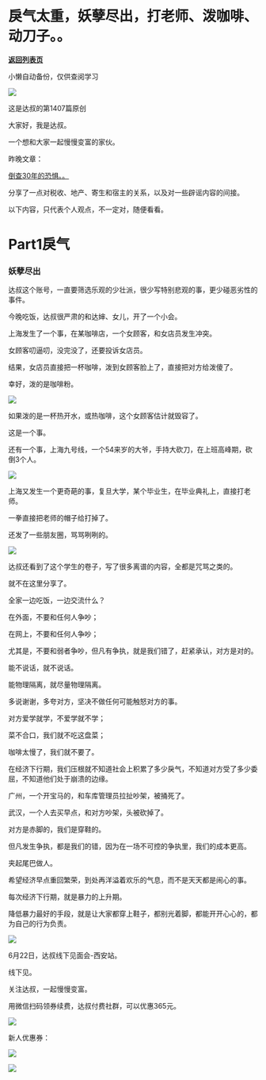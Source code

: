 # 戾气太重，妖孽尽出，打老师、泼咖啡、动刀子。。

[**返回列表页**](/gzh/达叔天演论)

小懒自动备份，仅供查阅学习

![](https://mmbiz.qpic.cn/mmbiz_png/MAUQjpXpKc2oWuRGMoHJPicHIzzPHCpqnbtNITAkwJzL9yUuRiaSUib3Df75p45lN4hmWo9qRgLJ1kcg78Ru6ushA/640?wx_fmt=png&from;=appmsg)

这是达叔的第1407篇原创

大家好，我是达叔。

一个想和大家一起慢慢变富的家伙。

昨晚文章：

[倒查30年的恐惧。。](http://mp.weixin.qq.com/s?__biz=MzA3MDQxNTg1MQ==&mid=2247497253&idx=1&sn=c22ac7f29eeea41068eab2ec59c4b419&chksm=9f3f92a1a8481bb7ee0eea106017f99491b26b08fd3c92b376ad2accc072a0f03f57b5179123&scene=21#wechat_redirect)  

分享了一点对税收、地产、寄生和宿主的关系，以及对一些辟谣内容的间接。

以下内容，只代表个人观点，不一定对，随便看看。

# Part1戾气

### 妖孽尽出

达叔这个账号，一直要筛选乐观的少壮派，很少写特别悲观的事，更少碰恶劣性的事件。

今晚吃饭，达叔很严肃的和达婶、女儿，开了一个小会。

上海发生了一个事，在某咖啡店，一个女顾客，和女店员发生冲突。

女顾客叨逼叨，没完没了，还要投诉女店员。  

结果，女店员直接把一杯咖啡，泼到女顾客脸上了，直接把对方给泼傻了。

幸好，泼的是咖啡粉。

![](https://mmbiz.qpic.cn/mmbiz_jpg/7jriahnMs10IjPrdB2Fsg8ic1oD8n2mHIIVz1CRgl0rU8mM6lRAmX3S76VRHmdibf8jRPZoiaXvBj1icJFicgRogRUAA/640?wx_fmt=jpeg)

如果泼的是一杯热开水，或热咖啡，这个女顾客估计就毁容了。

这是一个事。  

还有一个事，上海九号线，一个54来岁的大爷，手持大砍刀，在上班高峰期，砍倒3个人。  

![](https://mmbiz.qpic.cn/mmbiz_png/7jriahnMs10IjPrdB2Fsg8ic1oD8n2mHIId89ibMgQdSib0Mugr3ZWYJgozPI5cbsjzEKT1nqdYf0KWHjW1zpRtP9g/640?wx_fmt=png&from;=appmsg)

上海又发生一个更奇葩的事，复旦大学，某个毕业生，在毕业典礼上，直接打老师。

一拳直接把老师的帽子给打掉了。

还发了一些朋友圈，骂骂咧咧的。

![](https://mmbiz.qpic.cn/mmbiz_jpg/7jriahnMs10IjPrdB2Fsg8ic1oD8n2mHIIeibMCfoiboSLupDspguxy7XaQ9R79hb0oujfPV7APVQlVU4X2bicHe1jQ/640?wx_fmt=jpeg)

达叔还看到了这个学生的卷子，写了很多离谱的内容，全都是咒骂之类的。

就不在这里分享了。  

全家一边吃饭，一边交流什么？  

在外面，不要和任何人争吵；  

在网上，不要和任何人争吵；

尤其是，不要和弱者争吵，但凡有争执，就是我们错了，赶紧承认，对方是对的。

能不说话，就不说话。

能物理隔离，就尽量物理隔离。

多说谢谢，多夸对方，坚决不做任何可能触怒对方的事。

对方爱学就学，不爱学就不学；

菜不合口，我们就不吃这盘菜；  

咖啡太慢了，我们就不要了。

在经济下行期，我们压根就不知道社会上积累了多少戾气，不知道对方受了多少委屈，不知道他们处于崩溃的边缘。  

广州，一个开宝马的，和车库管理员拉扯吵架，被捅死了。

武汉，一个人去买早点，和对方吵架，头被砍掉了。  

对方是赤脚的，我们是穿鞋的。  

但凡发生争执，都是我们的错，因为在一场不可控的争执里，我们的成本更高。

夹起尾巴做人。

希望经济早点重回繁荣，到处再洋溢着欢乐的气息，而不是天天都是闹心的事。

每次经济下行期，就是暴力的上升期。

降低暴力最好的手段，就是让大家都穿上鞋子，都别光着脚，都能开开心心的，都为自己的行为负责。  

![](https://mmbiz.qpic.cn/mmbiz_png/7jriahnMs10IjPrdB2Fsg8ic1oD8n2mHIIw5nPabic5UeJkBVukwicMB9O162GCoJRaIB8nnmHlybxMUx2h1oEGLhg/640?wx_fmt=png)

6月22日，达叔线下见面会-西安站。  

线下见。

关注达叔，一起慢慢变富。

用微信扫码领券续费，达叔付费社群，可以优惠365元。

![](https://mmbiz.qpic.cn/mmbiz_png/MAUQjpXpKc3JtFYmol1Pa56XtW9G8VicKJCsF1WhLBm7AOf0j9mvJiaKibQtxhsAeq19Sib5xgFGRoobmGUh1kdm2A/640?wx_fmt=png&from;=appmsg)

新人优惠券：  

![](https://mmbiz.qpic.cn/mmbiz_png/MAUQjpXpKc3JtFYmol1Pa56XtW9G8VicKiaQfuX7t5gHJ5DOTREic1GDFianm5070TbLj70fIAEx4ek29IRz8ZEFlg/640?wx_fmt=png&from;=appmsg)

[![](https://mmbiz.qpic.cn/mmbiz_jpg/7jriahnMs10LcEot1GkBPa7BXh0V8jDZeAVTtIvX8nhP84UCW4F6dTgCXjpwDo4sjSSTUJjL3KAxh0nnfNFH8wA/640?wx_fmt=jpeg)](http://mp.weixin.qq.com/s?__biz=MzA3MDQxNTg1MQ==&mid=2247487119&idx=1&sn=658a107a0366c23e37cb77cf8d4baf52&chksm=9f3c6a0ba84be31d51dd50ae9bfc8f9e4b838c8329148f62842432bcb588a27f68c940626935&scene=21#wechat_redirect)

